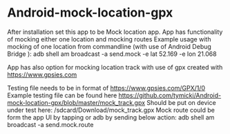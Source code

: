 # Android-mock-location-gpx
After installation set this app to be Mock location app.
App has functionality of mocking either one location and mocking routes
Example usage with mocking of one location from commandline (with use of Android Debug Bridge ):
adb  shell am broadcast -a send.mock -e lat 52.169 -e lon 21.068

App has also option for mocking location track with use of gpx created with 
https://www.gpsies.com

Testing file needs to be in format of 
https://www.gpsies.com/GPX/1/0
Example testing file can be found here
https://github.com/tymicki/Android-mock-location-gpx/blob/master/mock_track.gpx
Should be put on device under test here:
/sdcard/Download/mock_track.gpx
Mock route could be form the app UI by tapping or adb by sending below action:
adb  shell am broadcast -a send.mock.route 

